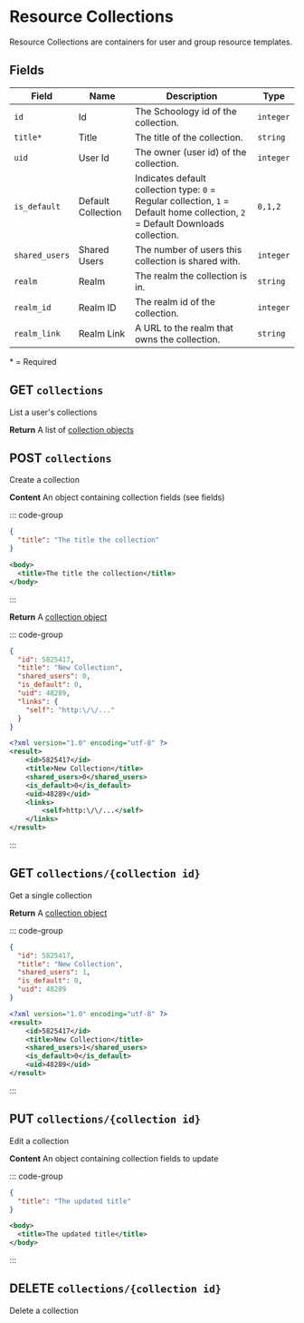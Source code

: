 # Resource Collections

Resource Collections are containers for user and group resource templates.

## Fields

| Field          | Name               | Description                                                                                                                     | Type      |
| -------------- | ------------------ | ------------------------------------------------------------------------------------------------------------------------------- | --------- |
| `id`           | Id                 | The Schoology id of the collection.                                                                                             | `integer` |
| `title*`       | Title              | The title of the collection.                                                                                                    | `string`  |
| `uid`          | User Id            | The owner (user id) of the collection.                                                                                          | `integer` |
| `is_default`   | Default Collection | Indicates default collection type: `0` = Regular collection, `1` = Default home collection, `2` = Default Downloads collection. | `0,1,2`   |
| `shared_users` | Shared Users       | The number of users this collection is shared with.                                                                             | `integer` |
| `realm`        | Realm              | The realm the collection is in.                                                                                                 | `string`  |
| `realm_id`     | Realm ID           | The realm id of the collection.                                                                                                 | `integer` |
| `realm_link`   | Realm Link         | A URL to the realm that owns the collection.                                                                                    | `string`  |

\* = Required

## GET `collections`

List a user's collections

**Return** A list of [collection objects](#fields)

## POST `collections`

Create a collection

**Content** An object containing collection fields (see fields)

::: code-group

```json [JSON]
{
  "title": "The title the collection"
}
```

```xml [XML]
<body>
  <title>The title the collection</title>
</body>
```

:::

**Return** A [collection object](#fields)

::: code-group

```json [JSON]
{
  "id": 5825417,
  "title": "New Collection",
  "shared_users": 0,
  "is_default": 0,
  "uid": 48289,
  "links": {
    "self": "http:\/\/..."
  }
}
```

```xml [XML]
<?xml version="1.0" encoding="utf-8" ?>
<result>
	<id>5825417</id>
	<title>New Collection</title>
	<shared_users>0</shared_users>
	<is_default>0</is_default>
	<uid>48289</uid>
	<links>
		<self>http:\/\/...</self>
	</links>
</result>
```

:::

## GET `collections/{collection id}`

Get a single collection

**Return** A [collection object](#fields)

::: code-group

```json [JSON]
{
  "id": 5825417,
  "title": "New Collection",
  "shared_users": 1,
  "is_default": 0,
  "uid": 48289
}
```

```xml [XML]
<?xml version="1.0" encoding="utf-8" ?>
<result>
	<id>5825417</id>
	<title>New Collection</title>
	<shared_users>1</shared_users>
	<is_default>0</is_default>
	<uid>48289</uid>
</result>
```

:::

## PUT `collections/{collection id}`

Edit a collection

**Content** An object containing collection fields to update

::: code-group

```json [JSON]
{
  "title": "The updated title"
}
```

```xml [XML]
<body>
  <title>The updated title</title>
</body>
```

:::

## DELETE `collections/{collection id}`

Delete a collection
